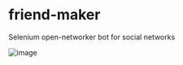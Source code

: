 # friend-maker
Selenium open-networker bot for social networks

![image](https://github.com/briancullinan2/friend-maker/assets/112788814/762a2956-11f5-471e-a055-b8cd0a2e53c4)


